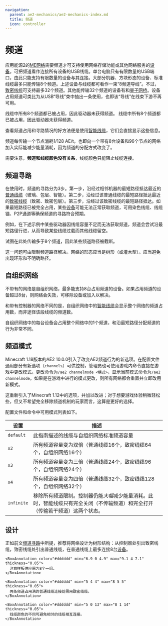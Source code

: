 ```yaml
---
navigation:
  parent: ae2-mechanics/ae2-mechanics-index.md
  title: 频道
  icon: controller
---
```


# 频道

应用能源2的[ME网络](me-network-connections.md)需要频道才可支持使用网络存储功能或其他网络服务的[设备](../ae2-mechanics/devices.md)。可把频道看作连接所有设备的USB线缆。单台电脑只有有限数量的USB端口，由此只能支持有限数量的设备与其连接。大部分机器、方块形态的设备、标准线缆最多只能传输8个频道。上述设备与线缆都可看作一束“8频道导线”。不过，[致密线缆](../items-blocks-machines/cables.md#dense-cable)可支持最多32个频道。其他能传输32个频道的设备有<ItemLink id="me_p2p_tunnel" />和[量子网桥](../items-blocks-machines/quantum_bridge.md)。设备占用频道可类比为从USB“导线”束中抽出一条使用，也即该“导线”在线束下游不再可用。

<GameScene zoom="7" interactive={true}>
  <ImportStructure src="../assets/assemblies/channel_demonstration_1.snbt" />

  <LineAnnotation color="#33ff33" from="1 .4 .7" to="2.4 .4 .7" alwaysOnTop={true}/>
  <LineAnnotation color="#33ff33" from="1 .6 .7" to="2.4 .6 .7" alwaysOnTop={true}/>
  <LineAnnotation color="#33ff33" from="1 .4 .6" to="2.6 .4 .6" alwaysOnTop={true}/>
  <LineAnnotation color="#33ff33" from="1 .6 .6" to="2.6 .6 .6" alwaysOnTop={true}/>
  <LineAnnotation color="#33ff33" from="1 .6 .6" to="2.6 .6 .6" alwaysOnTop={true}/>

  <LineAnnotation color="#33ff33" from="2.4 .6 .7" to="2.4 .6 1.5" alwaysOnTop={true}/>
  <LineAnnotation color="#33ff33" from="2.4 .4 .7" to="2.4 .4 1.5" alwaysOnTop={true}/>
  <LineAnnotation color="#33ff33" from="2.6 .6 .6" to="2.6 .6 1.5" alwaysOnTop={true}/>
  <LineAnnotation color="#33ff33" from="2.6 .4 .6" to="2.6 .4 1.5" alwaysOnTop={true}/>

  <LineAnnotation color="#33ff33" from="2.1 .6 1.5" to="2.4 .6 1.5" alwaysOnTop={true}/>
  <LineAnnotation color="#33ff33" from="2.6 .4 1.5" to="2.9 .4 1.5" alwaysOnTop={true}/>

  <LineAnnotation color="#33ff33" from="2.6 .6 1.5" to="2.6 .9 1.5" alwaysOnTop={true}/>
  <LineAnnotation color="#33ff33" from="2.4 .1 1.5" to="2.4 .4 1.5" alwaysOnTop={true}/>

  <LineAnnotation color="#33ff33" from="1 .6 .4" to="3.5 .6 .4" alwaysOnTop={true}/>
  <LineAnnotation color="#33ff33" from="1 .4 .4" to="3.5 .4 .4" alwaysOnTop={true}/>

  <LineAnnotation color="#33ff33" from="3.5 .6 .4" to="3.5 .9 .4" alwaysOnTop={true}/>
  <LineAnnotation color="#33ff33" from="3.5 .1 .4" to="3.5 .4 .4" alwaysOnTop={true}/>

  <LineAnnotation color="#33ff33" from="1 .6 .3" to="1.5 .6 .3" alwaysOnTop={true}/>
  <LineAnnotation color="#33ff33" from="1 .4 .3" to="1.5 .4 .3" alwaysOnTop={true}/>

  <LineAnnotation color="#33ff33" from="1.5 .6 .3" to="1.5 .9 .3" alwaysOnTop={true}/>
  <LineAnnotation color="#33ff33" from="1.5 .1 .3" to="1.5 .4 .3" alwaysOnTop={true}/>

  <LineAnnotation color="#ff3333" from="3.5 .5 .5" to="5.5 .5 .5" alwaysOnTop={true}>
    线缆中所有8个频道都已被占用，因此驱动器未获得频道。
  </LineAnnotation>

  <LineAnnotation color="#993333" from="1 .5 .5" to="1.25 .5 .5" alwaysOnTop={true}/>
  <LineAnnotation color="#993333" from="1.5 .5 .5" to="1.75 .5 .5" alwaysOnTop={true}/>
  <LineAnnotation color="#993333" from="2 .5 .5" to="2.25 .5 .5" alwaysOnTop={true}/>
  <LineAnnotation color="#993333" from="2.5 .5 .5" to="2.75 .5 .5" alwaysOnTop={true}/>
  <LineAnnotation color="#993333" from="3 .5 .5" to="3.25 .5 .5" alwaysOnTop={true}/>

  <DiamondAnnotation pos="3.6 0.5 0.5" color="#ff0000">
    线缆中所有8个频道都已被占用，因此驱动器未获得频道。
  </DiamondAnnotation>

  <IsometricCamera yaw="15" pitch="30" />
</GameScene>

查看频道占用和寻路情况的好方法便是使用[智能线缆](../items-blocks-machines/cables.md)，它们会直接显示这些信息。

频道每传输一个节点消耗1/128 AE/t，也即向一个带有8台设备和96个节点的网络加入<ItemLink id="controller" />实际能减少能量消耗，因为频道的分配方式改变了。

需要注意，**频道和线缆颜色没有关系**，线缆颜色只能阻止线缆连接。

## 频道寻路

在使用<ItemLink id="controller" />时，频道的寻路分为3步。第一步，沿经过相邻机器的最短路径抵达最近的[普通线缆](../items-blocks-machines/cables.md)（玻璃、包层、智能）。第二步，沿经过该普通线缆的最短路径抵达最近的[致密线缆](../items-blocks-machines/cables.md)（致密、致密包层）。第三步，沿经过该致密线缆的最短路径抵达<ItemLink id="controller" />。如果最短路径已被完全占用，某些[设备](devices.md)可能无法正常获取频道，可用染色线缆、线缆锚、P2P通道等确保频道的寻路符合预期。

例如，在下述示例中某些驱动器因线缆容量不足而无法获取频道，频道会尝试沿最短路径行进，从而导致某些线缆过载而其他线缆留空。

<GameScene zoom="4" interactive={true}>
  <ImportStructure src="../assets/assemblies/channel_path_length_issue.snbt" />

  <LineAnnotation color="#33ff33" from="3 .5 1.4" to="0.4 0.5 1.4" alwaysOnTop={true} thickness="0.05"/>
  <LineAnnotation color="#33ff33" from="0.4 .5 1.4" to="0.4 0.5 3.6" alwaysOnTop={true} thickness="0.05"/>
  <LineAnnotation color="#33ff33" from="0.4 0.5 3.6" to="1.4 0.5 3.6" alwaysOnTop={true} thickness="0.05"/>
  <LineAnnotation color="#33ff33" from="1.4 0.5 3.6" to="1.4 0.5 5" alwaysOnTop={true} thickness="0.05"/>

  <LineAnnotation color="#33ff33" from="3 0.5 3.6" to="1.6 0.5 3.6" alwaysOnTop={true} thickness="0.05"/>
  <LineAnnotation color="#33ff33" from="1.6 0.5 3.6" to="1.6 0.5 5" alwaysOnTop={true} thickness="0.05"/>

  <LineAnnotation color="#ff3333" from="3 .5 1.6" to="0.6 .5 1.6" alwaysOnTop={true} thickness="0.05"/>
  <LineAnnotation color="#ff3333" from="0.6 .5 1.6" to="0.6 .5 3.4" alwaysOnTop={true} thickness="0.05"/>
  <LineAnnotation color="#ff3333" from="0.6 .5 3.4" to="1.4 .5 3.4" alwaysOnTop={true} thickness="0.05"/>

  <LineAnnotation color="#ff3333" from="3 .5 3.4" to="1.6 .5 3.4" alwaysOnTop={true} thickness="0.05"/>

  <BoxAnnotation color="#dddddd" min="1.2 0.2 3.2" max="1.8 0.8 3.8" alwaysOnTop={true} thickness="0.05">
    试图在此处传输多于8个频道，因此某些频道路径被截断。
  </BoxAnnotation>

  <IsometricCamera yaw="90" pitch="90" />

</GameScene>

这一问题可由限制频道路径解决。网络的形态应当是树形（或灌木型）。应当避免出现环形和不明确路径。

<GameScene zoom="4" interactive={true}>
  <ImportStructure src="../assets/assemblies/channel_path_length_issue_fix.snbt" />

  <LineAnnotation color="#33ff33" from="3 .5 1.4" to="0.4 0.5 1.4" alwaysOnTop={true} thickness="0.05"/>
  <LineAnnotation color="#33ff33" from="0.4 .5 1.4" to="0.4 0.5 5.6" alwaysOnTop={true} thickness="0.05"/>
  <LineAnnotation color="#33ff33" from="0.4 0.5 5.6" to="1 0.5 5.6" alwaysOnTop={true} thickness="0.05"/>

  <LineAnnotation color="#33ff33" from="3 0.5 3.6" to="1.6 0.5 3.6" alwaysOnTop={true} thickness="0.05"/>
  <LineAnnotation color="#33ff33" from="1.6 0.5 3.6" to="1.6 0.5 5" alwaysOnTop={true} thickness="0.05"/>

  <IsometricCamera yaw="90" pitch="90" />

</GameScene>

## 自组织网络

不带有<ItemLink id="controller" />的网络是自组织网络，最多能支持8台占用频道的设备。如果占用频道的设备超过8台，则网络会失效，可移除设备或加入<ItemLink id="controller" />以解决。

和带有控制器的网络不同的是，自组织网络中的[智能线缆](../items-blocks-machines/cables.md)会显示整个网络的频道占用数，而非途径该段线缆的频道数。

自组织网络中的每台设备会占用整个网络中的1个频道，和<ItemLink id="controller" />沿最短路径分配频道的行为非常不同。

## 频道模式

Minecraft 1.18版本的AE2 10.0.0引入了改变AE2频道行为的新选项。在配置文件通用部分有新选项（`channels`）可供控制，管理员也可使用游戏内命令直接在游戏中更改模式。更改命令为`/ae2 channelmode <模式>`，显示当前模式命令为`/ae2 channelmode`。如果是在游戏中进行的模式更改，则所有网络都会重置并立即改用新模式。

这重新引入了Minecraft 1.12中的选项，并加以改进；对于想要游戏体验稍微轻松些，但又不希望完全移除频道机制的玩家而言，这算是更好的选择。

配置文件和命令中可用模式列表如下。

| 设置       | 描述                                                                                                                                                                                                                                        |
| ---------- | ----------------------------------------------------------------------------------------------------------------------------------------------------------------------------------------------------------------------------------------- |
| `default`  | 此指南描述的线缆与自组织网络标准频道容量                                                                                                                            |
| `x2`       | 所有频道容量变为双倍（普通线缆16个，致密线缆64个，自组织网络16个）                                                                                                                          |
| `x3`       | 所有频道容量变为三倍（普通线缆24个，致密线缆96个，自组织网络24个）                                                                                                                          |
| `x4`       | 所有频道容量变为四倍（普通线缆32个，致密线缆128个，自组织网络32个）                                                                                                                          |
| `infinite` | 移除所有频道限制。控制器仍能*大幅*减少能量消耗。此时，智能线缆只有完全关闭（不传输频道）和完全打开（传输若干频道）这两个状态。|

## 设计

正如前文[频道寻路](channels.md#channel-routing)中所提，推荐将网络设计为树形结构：从控制器处引出致密线缆，致密线缆处引出普通线缆，在普通线缆上最多连接8台[设备](../ae2-mechanics/devices.md)。

<GameScene zoom="2.5" interactive={true}>
  <ImportStructure src="../assets/assemblies/treelike_network_structure.snbt" />

    <BoxAnnotation color="#dddddd" min="6.9 0 4.9" max="9.1 4 7.1" thickness="0.05">
      注意样板供应器为8个一组。
    </BoxAnnotation>

    <BoxAnnotation color="#dddddd" min="5 4 4" max="8 5 5" thickness="0.05">
      两条频道占用满的普通线缆连接处需用致密线缆。
    </BoxAnnotation>

    <BoxAnnotation color="#dddddd" min="5 0 13" max="8 1 14" thickness="0.05">
      线缆颜色的不同可避免相邻的线缆相互连接。
    </BoxAnnotation>


  <IsometricCamera yaw="315" pitch="30" />
</GameScene>
